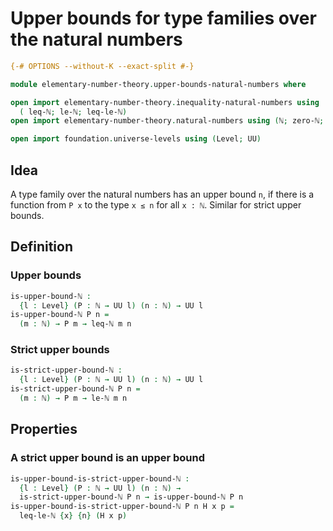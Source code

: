 # Upper bounds for type families over the natural numbers

```agda
{-# OPTIONS --without-K --exact-split #-}

module elementary-number-theory.upper-bounds-natural-numbers where

open import elementary-number-theory.inequality-natural-numbers using
  ( leq-ℕ; le-ℕ; leq-le-ℕ)
open import elementary-number-theory.natural-numbers using (ℕ; zero-ℕ; succ-ℕ)

open import foundation.universe-levels using (Level; UU)
```

## Idea

A type family over the natural numbers has an upper bound `n`, if there is a function from `P x` to the type `x ≤ n` for all `x : ℕ`. Similar for strict upper bounds.

## Definition

### Upper bounds

```agda
is-upper-bound-ℕ :
  {l : Level} (P : ℕ → UU l) (n : ℕ) → UU l
is-upper-bound-ℕ P n =
  (m : ℕ) → P m → leq-ℕ m n
```

### Strict upper bounds

```agda
is-strict-upper-bound-ℕ :
  {l : Level} (P : ℕ → UU l) (n : ℕ) → UU l
is-strict-upper-bound-ℕ P n =
  (m : ℕ) → P m → le-ℕ m n
```

## Properties

### A strict upper bound is an upper bound

```agda
is-upper-bound-is-strict-upper-bound-ℕ :
  {l : Level} (P : ℕ → UU l) (n : ℕ) →
  is-strict-upper-bound-ℕ P n → is-upper-bound-ℕ P n
is-upper-bound-is-strict-upper-bound-ℕ P n H x p =
  leq-le-ℕ {x} {n} (H x p)
```
